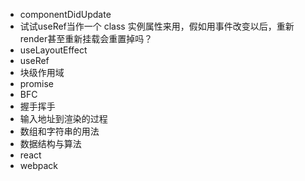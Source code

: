 - componentDidUpdate
- 试试useRef当作一个 class 实例属性来用，假如用事件改变以后，重新render甚至重新挂载会重置掉吗？
- useLayoutEffect
- useRef
- 块级作用域
- promise
- BFC
- 握手挥手
- 输入地址到渲染的过程
- 数组和字符串的用法
- 数据结构与算法
- react
- webpack
